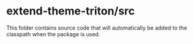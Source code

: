 # extend-theme-triton/src

This folder contains source code that will automatically be added to the classpath when
the package is used.
